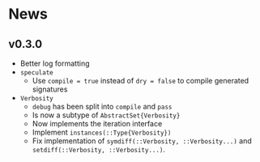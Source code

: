 
# News

## v0.3.0

- Better log formatting
- `speculate`
    - Use `compile = true` instead of `dry = false` to compile generated signatures
- `Verbosity`
    - `debug` has been split into `compile` and `pass`
    - Is now a subtype of `AbstractSet{Verbosity}`
    - Now implements the iteration interface
    - Implement `instances(::Type{Verbosity})`
    - Fix implementation of `symdiff(::Verbosity, ::Verbosity...)` and `setdiff(::Verbosity, ::Verbosity...)`.
